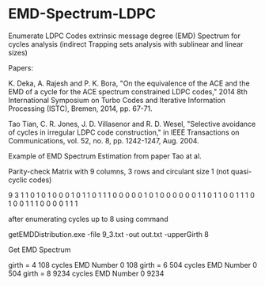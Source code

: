 # EMD-Spectrum-LDPC
Enumerate LDPC Codes extrinsic message degree (EMD) Spectrum for cycles analysis (indirect Trapping sets analysis with sublinear and  linear sizes)

Papers:

K. Deka, A. Rajesh and P. K. Bora, "On the equivalence of the ACE and the EMD of a cycle for the ACE spectrum constrained LDPC codes," 2014 8th International Symposium on Turbo Codes and Iterative Information Processing (ISTC), Bremen, 2014, pp. 67-71.



Tao Tian, C. R. Jones, J. D. Villasenor and R. D. Wesel, "Selective avoidance of cycles in irregular LDPC code construction," in IEEE Transactions on Communications, vol. 52, no. 8, pp. 1242-1247, Aug. 2004.

Example of EMD Spectrum Estimation from paper Tao at al.

Parity-check Matrix with 9 columns, 3 rows and circulant size 1 (not quasi-cyclic codes)


9 3 1
1	0	1	0	1	0	0	0	1
0	1	1	0	1	1	1	0	0
0	0	0	1	0	1	0	0	0
0	0	0	1	1	0	1	1	0
0	1	1	1	0	1	0	0	1
1	1	0	0	0	0	1	1	1


after enumerating cycles up to 8 using command


getEMDDistribution.exe -file 9_3.txt -out out.txt -upperGirth 8

Get EMD Spectrum

girth = 4	108 cycles
EMD	Number
0	108
girth = 6	504 cycles
EMD	Number
0	504
girth = 8	9234 cycles
EMD	Number
0	9234
